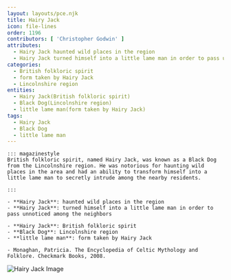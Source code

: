 ```yaml
---
layout: layouts/pce.njk
title: Hairy Jack
icon: file-lines
order: 1196
contributors: [ 'Christopher Godwin' ]
attributes:
  - Hairy Jack haunted wild places in the region
  - Hairy Jack turned himself into a little lame man in order to pass unnoticed among the neighbors
categories:
  - British folkloric spirit
  - form taken by Hairy Jack
  - Lincolnshire region
entities:
  - Hairy Jack(British folkloric spirit)
  - Black Dog(Lincolnshire region)
  - little lame man(form taken by Hairy Jack)
tags:
  - Hairy Jack
  - Black Dog
  - little lame man
---
```

``` tab [group1:Info]
::: magazinestyle
British folkloric spirit, named Hairy Jack, was known as a Black Dog from the Lincolnshire region. He was notorious for haunting wild places in the area and had an ability to transform himself into a little lame man to secretly intrude among the nearby residents.

:::
```
``` tab [group1:Attributes]
- **Hairy Jack**: haunted wild places in the region
- **Hairy Jack**: turned himself into a little lame man in order to pass unnoticed among the neighbors
```
``` tab [group1:Entities]
- **Hairy Jack**: British folkloric spirit
- **Black Dog**: Lincolnshire region
- **little lame man**: form taken by Hairy Jack
```
``` tab [group1:Sources]
- Monaghan, Patricia. The Encyclopedia of Celtic Mythology and Folklore. Checkmark Books, 2008.
```
![Hairy Jack Image]([None])
